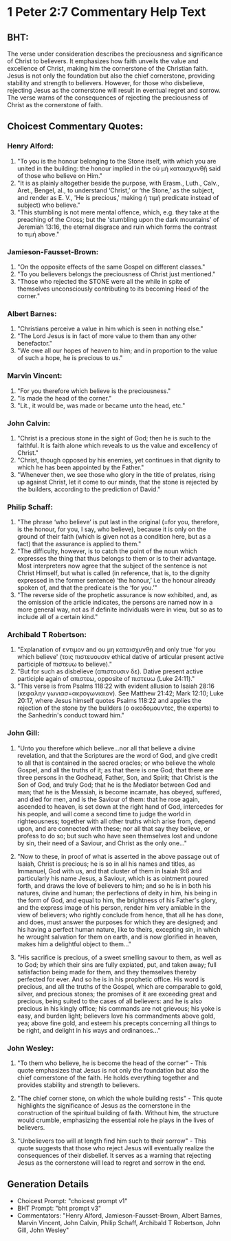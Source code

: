 # 1 Peter 2:7 Commentary Help Text

## BHT:
The verse under consideration describes the preciousness and significance of Christ to believers. It emphasizes how faith unveils the value and excellence of Christ, making him the cornerstone of the Christian faith. Jesus is not only the foundation but also the chief cornerstone, providing stability and strength to believers. However, for those who disbelieve, rejecting Jesus as the cornerstone will result in eventual regret and sorrow. The verse warns of the consequences of rejecting the preciousness of Christ as the cornerstone of faith.

## Choicest Commentary Quotes:
### Henry Alford:
1. "To you is the honour belonging to the Stone itself, with which you are united in the building: the honour implied in the οὐ μὴ καταισχυνθῇ said of those who believe on Him." 
2. "It is as plainly altogether beside the purpose, with Erasm., Luth., Calv., Aret., Bengel, al., to understand ‘Christ,’ or ‘the Stone,’ as the subject, and render as E. V., 'He is precious,' making ἡ τιμή predicate instead of subject) who believe."
3. "This stumbling is not mere mental offence, which, e.g. they take at the preaching of the Cross; but the 'stumbling upon the dark mountains' of Jeremiah 13:16, the eternal disgrace and ruin which forms the contrast to τιμή above."

### Jamieson-Fausset-Brown:
1. "On the opposite effects of the same Gospel on different classes."
2. "To you believers belongs the preciousness of Christ just mentioned."
3. "Those who rejected the STONE were all the while in spite of themselves unconsciously contributing to its becoming Head of the corner."

### Albert Barnes:
1. "Christians perceive a value in him which is seen in nothing else."
2. "The Lord Jesus is in fact of more value to them than any other benefactor."
3. "We owe all our hopes of heaven to him; and in proportion to the value of such a hope, he is precious to us."

### Marvin Vincent:
1. "For you therefore which believe is the preciousness."
2. "Is made the head of the corner."
3. "Lit., it would be, was made or became unto the head, etc."

### John Calvin:
1. "Christ is a precious stone in the sight of God; then he is such to the faithful. It is faith alone which reveals to us the value and excellency of Christ."
2. "Christ, though opposed by his enemies, yet continues in that dignity to which he has been appointed by the Father."
3. "Whenever then, we see those who glory in the title of prelates, rising up against Christ, let it come to our minds, that the stone is rejected by the builders, according to the prediction of David."

### Philip Schaff:
1. "The phrase ‘who believe’ is put last in the original (=for you, therefore, is the honour, for you, I say, who believe), because it is only on the ground of their faith (which is given not as a condition here, but as a fact) that the assurance is applied to them."
2. "The difficulty, however, is to catch the point of the noun which expresses the thing that thus belongs to them or is to their advantage. Most interpreters now agree that the subject of the sentence is not Christ Himself, but what is called (in reference, that is, to the dignity expressed in the former sentence) ‘the honour,’ i.e the honour already spoken of, and that the predicate is the ‘for you.’"
3. "The reverse side of the prophetic assurance is now exhibited, and, as the omission of the article indicates, the persons are named now in a more general way, not as if definite individuals were in view, but so as to include all of a certain kind."

### Archibald T Robertson:
1. "Explanation of εντιμον and ου μη καταισχυνθη and only true 'for you which believe' (τοις πιστευουσιν ethical dative of articular present active participle of πιστευω to believe)."
2. "But for such as disbelieve (απιστουσιν δε). Dative present active participle again of απιστεω, opposite of πιστευω (Luke 24:11)."
3. "This verse is from Psalms 118:22 with evident allusion to Isaiah 28:16 (κεφαλην γωνιασ=ακρογωνιαιον). See Matthew 21:42; Mark 12:10; Luke 20:17, where Jesus himself quotes Psalms 118:22 and applies the rejection of the stone by the builders (ο οικοδομουντες, the experts) to the Sanhedrin's conduct toward him."

### John Gill:
1. "Unto you therefore which believe...nor all that believe a divine revelation, and that the Scriptures are the word of God, and give credit to all that is contained in the sacred oracles; or who believe the whole Gospel, and all the truths of it; as that there is one God; that there are three persons in the Godhead, Father, Son, and Spirit; that Christ is the Son of God, and truly God; that he is the Mediator between God and man; that he is the Messiah, is become incarnate, has obeyed, suffered, and died for men, and is the Saviour of them: that he rose again, ascended to heaven, is set down at the right hand of God, intercedes for his people, and will come a second time to judge the world in righteousness; together with all other truths which arise from, depend upon, and are connected with these; nor all that say they believe, or profess to do so; but such who have seen themselves lost and undone by sin, their need of a Saviour, and Christ as the only one..." 

2. "Now to these, in proof of what is asserted in the above passage out of Isaiah, Christ is precious; he is so in all his names and titles, as Immanuel, God with us, and that cluster of them in Isaiah 9:6 and particularly his name Jesus, a Saviour, which is as ointment poured forth, and draws the love of believers to him; and so he is in both his natures, divine and human; the perfections of deity in him, his being in the form of God, and equal to him, the brightness of his Father's glory, and the express image of his person, render him very amiable in the view of believers; who rightly conclude from hence, that all he has done, and does, must answer the purposes for which they are designed; and his having a perfect human nature, like to theirs, excepting sin, in which he wrought salvation for them on earth, and is now glorified in heaven, makes him a delightful object to them..."

3. "His sacrifice is precious, of a sweet smelling savour to them, as well as to God; by which their sins are fully expiated, put, and taken away; full satisfaction being made for them, and they themselves thereby perfected for ever. And so he is in his prophetic office. His word is precious, and all the truths of the Gospel, which are comparable to gold, silver, and precious stones; the promises of it are exceeding great and precious, being suited to the cases of all believers: and he is also precious in his kingly office; his commands are not grievous; his yoke is easy, and burden light; believers love his commandments above gold, yea; above fine gold, and esteem his precepts concerning all things to be right, and delight in his ways and ordinances..."

### John Wesley:
1. "To them who believe, he is become the head of the corner" - This quote emphasizes that Jesus is not only the foundation but also the chief cornerstone of the faith. He holds everything together and provides stability and strength to believers.

2. "The chief corner stone, on which the whole building rests" - This quote highlights the significance of Jesus as the cornerstone in the construction of the spiritual building of faith. Without him, the structure would crumble, emphasizing the essential role he plays in the lives of believers.

3. "Unbelievers too will at length find him such to their sorrow" - This quote suggests that those who reject Jesus will eventually realize the consequences of their disbelief. It serves as a warning that rejecting Jesus as the cornerstone will lead to regret and sorrow in the end.


## Generation Details
- Choicest Prompt: "choicest prompt v1"
- BHT Prompt: "bht prompt v3"
- Commentators: "Henry Alford, Jamieson-Fausset-Brown, Albert Barnes, Marvin Vincent, John Calvin, Philip Schaff, Archibald T Robertson, John Gill, John Wesley"

